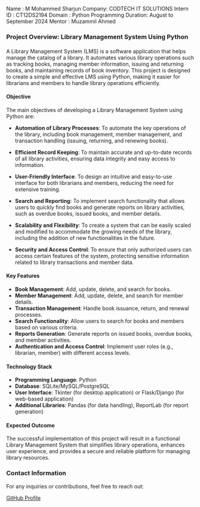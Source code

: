 Name      : M Mohammed Sharjun
Company: CODTECH IT SOLUTIONS
Intern ID : CT12DS2194
Domain  : Python Programming
Duration: August to September 2024
Mentor : Muzammil Ahmed

### Project Overview: Library Management System Using Python

#### 
A Library Management System (LMS) is a software application that helps manage the catalog of a library. It automates various library operations such as tracking books, managing member information, issuing and returning books, and maintaining records of book inventory. This project is designed to create a simple and effective LMS using Python, making it easier for librarians and members to handle library operations efficiently.

#### **Objective**
The main objectives of developing a Library Management System using Python are:

- **Automation of Library Processes**: To automate the key operations of the library, including book management, member management, and transaction handling (issuing, returning, and renewing books).

- **Efficient Record Keeping**: To maintain accurate and up-to-date records of all library activities, ensuring data integrity and easy access to information.

- **User-Friendly Interface**: To design an intuitive and easy-to-use interface for both librarians and members, reducing the need for extensive training.

- **Search and Reporting**: To implement search functionality that allows users to quickly find books and generate reports on library activities, such as overdue books, issued books, and member details.

- **Scalability and Flexibility**: To create a system that can be easily scaled and modified to accommodate the growing needs of the library, including the addition of new functionalities in the future.

- **Security and Access Control**: To ensure that only authorized users can access certain features of the system, protecting sensitive information related to library transactions and member data.

#### **Key Features**
- **Book Management**: Add, update, delete, and search for books.
- **Member Management**: Add, update, delete, and search for member details.
- **Transaction Management**: Handle book issuance, return, and renewal processes.
- **Search Functionality**: Allow users to search for books and members based on various criteria.
- **Reports Generation**: Generate reports on issued books, overdue books, and member activities.
- **Authentication and Access Control**: Implement user roles (e.g., librarian, member) with different access levels.

#### **Technology Stack**
- **Programming Language**: Python
- **Database**: SQLite/MySQL/PostgreSQL
- **User Interface**: Tkinter (for desktop application) or Flask/Django (for web-based application)
- **Additional Libraries**: Pandas (for data handling), ReportLab (for report generation)

#### **Expected Outcome**
The successful implementation of this project will result in a functional Library Management System that simplifies library operations, enhances user experience, and provides a secure and reliable platform for managing library resources.

### **Contact Information**

For any inquiries or contributions, feel free to reach out:

[GitHub Profile](https://github.com/MSivananthan)
